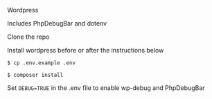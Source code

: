 Wordpress

Includes PhpDebugBar and dotenv

Clone the repo

Install wordpress before or after the instructions below

`$ cp .env.example .env`

`$ composer install`

Set `DEBUG=TRUE` in the .env file to enable wp-debug and PhpDebugBar

